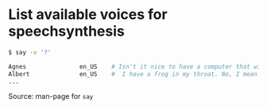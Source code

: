 # List available voices for speechsynthesis

```bash
$ say -v '?'

Agnes               en_US    # Isn't it nice to have a computer that will talk to you?
Albert              en_US    #  I have a frog in my throat. No, I mean a real frog!
...
```

Source: man-page for `say`

